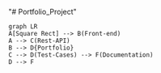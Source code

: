"# Portfolio_Project" 
```mermaid
graph LR
A[Square Rect] --> B(Front-end)
A --> C(Rest-API)
B --> D{Portfolio}
C --> D(Test-Cases) --> F(Documentation)
D --> F
```
